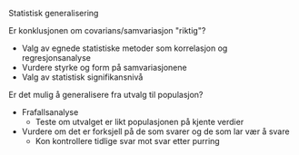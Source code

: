 Statistisk generalisering

Er konklusjonen om covarians/samvariasjon "riktig"?
- Valg av egnede statistiske metoder som korrelasjon og regresjonsanalyse
- Vurdere styrke og form på samvariasjonene
- Valg av statistisk signifikansnivå

Er det mulig å generalisere fra utvalg til populasjon?
- Frafallsanalyse
	- Teste om utvalget er likt populasjonen på kjente verdier
- Vurdere om det er forksjell på de som svarer og de som lar vær å svare
	- Kon kontrollere tidlige svar mot svar etter purring

